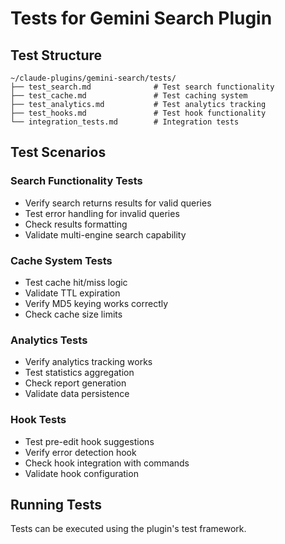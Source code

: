 # Tests for Gemini Search Plugin

## Test Structure
```
~/claude-plugins/gemini-search/tests/
├── test_search.md              # Test search functionality
├── test_cache.md               # Test caching system
├── test_analytics.md           # Test analytics tracking
├── test_hooks.md               # Test hook functionality
└── integration_tests.md        # Integration tests
```

## Test Scenarios

### Search Functionality Tests
- Verify search returns results for valid queries
- Test error handling for invalid queries
- Check results formatting
- Validate multi-engine search capability

### Cache System Tests
- Test cache hit/miss logic
- Validate TTL expiration
- Verify MD5 keying works correctly
- Check cache size limits

### Analytics Tests
- Verify analytics tracking works
- Test statistics aggregation
- Check report generation
- Validate data persistence

### Hook Tests
- Test pre-edit hook suggestions
- Verify error detection hook
- Check hook integration with commands
- Validate hook configuration

## Running Tests
Tests can be executed using the plugin's test framework.